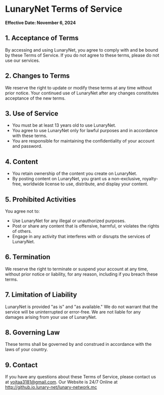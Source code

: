 # LunaryNet Terms of Service

**Effective Date: November 6, 2024**

## 1. Acceptance of Terms

By accessing and using LunaryNet, you agree to comply with and be bound by these Terms of Service. If you do not agree to these terms, please do not use our services.

## 2. Changes to Terms

We reserve the right to update or modify these terms at any time without prior notice. Your continued use of LunaryNet after any changes constitutes acceptance of the new terms.

## 3. Use of Service

- You must be at least 13 years old to use LunaryNet.
- You agree to use LunaryNet only for lawful purposes and in accordance with these terms.
- You are responsible for maintaining the confidentiality of your account and password.

## 4. Content

- You retain ownership of the content you create on LunaryNet.
- By posting content on LunaryNet, you grant us a non-exclusive, royalty-free, worldwide license to use, distribute, and display your content.

## 5. Prohibited Activities

You agree not to:
- Use LunaryNet for any illegal or unauthorized purposes.
- Post or share any content that is offensive, harmful, or violates the rights of others.
- Engage in any activity that interferes with or disrupts the services of LunaryNet.

## 6. Termination

We reserve the right to terminate or suspend your account at any time, without prior notice or liability, for any reason, including if you breach these terms.

## 7. Limitation of Liability

LunaryNet is provided "as is" and "as available." We do not warrant that the service will be uninterrupted or error-free. We are not liable for any damages arising from your use of LunaryNet.

## 8. Governing Law

These terms shall be governed by and construed in accordance with the laws of your country.

## 9. Contact

If you have any questions about these Terms of Service, please contact us at vojtaa3181@gmail.com.
Our Website is 24/7 Online at http://github.io.lunary-net/lunary-network.mc
